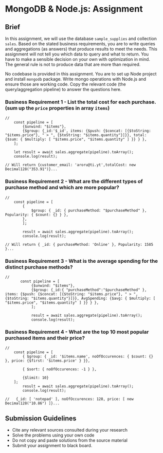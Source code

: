 # MongoDB & Node.js: Assignment

## Brief

In this assignment, we will use the database `sample_supplies` and collection `sales`. Based on the stated business requirements, you are to write queries and aggregations (as answers) that produce results to meet the needs. This assignment will not tell you which data to query and what to return. You have to make a sensible decision on your own with optimization in mind. The general rule is not to produce data that are more than required. 


No codebase is provided in this assignment. You are to set up Node project and install `mongodb` package. Write mongo operations with Node.js and ensure those are working code. Copy the relevant code (the query/aggregation pipeline) to answer the questions here. 


### Business Requirement 1 - List the total cost for each purchase. (sum up the `price` properties in array `items`)

```
//
    const pipeline = [
        {$unwind: "$items"},
        {$group: {_id:'$_id', items: {$push: {$concat: [{$toString: "$items.price"}, " > ", {$toString: "$items.quantity"}]}}, total: {$sum: { $multiply: [ "$items.price", "$items.quantity" ] }} } },
    ];

    let result = await sales.aggregate(pipeline).toArray();
    console.log(result);

// Will return {customer_email: 'aroru@ti.yt',totalCost: new Decimal128("353.91")}...
```

### Business Requirement 2 - What are the different types of purchase method and which are more popular?

```
// 
    const pipeline = [
        {
            $group: { _id: { purchaseMethod: "$purchaseMethod" }, Popularity: { $count: {} } },
        },
        ];
        
        result = await sales.aggregate(pipeline).toArray();
        console.log(result);

// Will return { _id: { purchaseMethod: 'Online' }, Popularity: 1585 }...
```

### Business Requirement 3 - What is the average spending for the distinct purchase methods?

```
//
       const pipeline = [
            {$unwind: "$items"},
            {$group: {_id:{ "purchaseMethod":"$purchaseMethod" }, items: {$push: {$concat: [{$toString: "$items.price"}, " > ", {$toString: "$items.quantity"}]}}, AvgSpending: {$avg: { $multiply: [ "$items.price", "$items.quantity" ] }} } },
            ];
        
            result = await sales.aggregate(pipeline).toArray();
            console.log(result);
```

### Business Requirement 4 - What are the top 10 most popular purchased items and their price?

```
// 
	const pipeline = [
		{ $group: { _id: '$items.name', noOfOccurences: { $count: {} }, price: {$first: '$items.price' } }},

		{ $sort: { noOfOccurences: -1 } },

		{$limit: 10}
	];
        result = await sales.aggregate(pipeline).toArray();
        console.log(result);

//   {_id: [ 'notepad' ], noOfOccurences: 128, price: [ new Decimal128("10.86") ]}...
```

## Submission Guidelines

- Cite any relevant sources consulted during your research
- Solve the problems using your own code
- Do not copy and paste solutions from the source material
- Submit your assignment to black board.